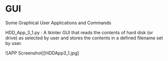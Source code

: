# GUI
Some Graphical User Applications and Commands

HDD_App_3_1.py : A tkinter GUI that reads the contents of hard disk (or drive) as selected by user and stores the contents in a defined filename set by user.

![APP Screenshot][HDDApp3_1.jpg]
